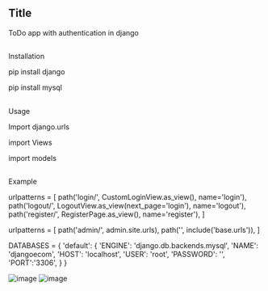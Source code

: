 ## Title
ToDo app with authentication in django



##
Installation

pip install django

pip install mysql

##
Usage

Import django.urls

import Views

import models




##
Example

urlpatterns = [
    path('login/', CustomLoginView.as_view(), name='login'),
    path('logout/', LogoutView.as_view(next_page='login'), name='logout'),
    path('register/', RegisterPage.as_view(), name='register'),
    ]
    
    
urlpatterns = [
    path('admin/', admin.site.urls),
    path('', include('base.urls')),
]   

DATABASES = {
    'default': {
        'ENGINE': 'django.db.backends.mysql',
        'NAME': 'djangoecom',
        'HOST': 'localhost',
        'USER': 'root',
        'PASSWORD': '',
        'PORT':'3306',
    }
}



![image](https://user-images.githubusercontent.com/79367834/149776401-0634b0fc-131c-4239-8bc6-9b2c8cd36d97.png)
![image](https://user-images.githubusercontent.com/79367834/149776591-54e9a36a-e689-49b4-b29a-2282ae77acc0.png)

